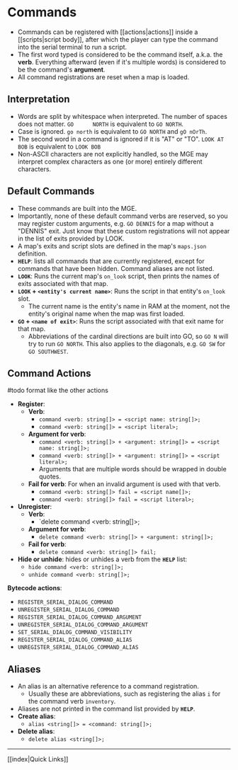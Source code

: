 # Commands

- Commands can be registered with [[actions|actions]] inside a [[scripts|script body]], after which the player can type the command into the serial terminal to run a script.
- The first word typed is considered to be the command itself, a.k.a. the **verb**. Everything afterward (even if it's multiple words) is considered to be the command's **argument**.
- All command registrations are reset when a map is loaded.

## Interpretation

- Words are split by whitespace when interpreted. The number of spaces does not matter. `GO      NORTH` is equivalent to `GO NORTH`.
- Case is ignored. `go north` is equivalent to `GO NORTH` and `gO nOrTh`.
- The second word in a command is ignored if it is "AT" or "TO". `LOOK AT BOB` is equivalent to `LOOK BOB`
- Non-ASCII characters are not explicitly handled, so the MGE may interpret complex characters as one (or more) entirely different characters.

## Default Commands

- These commands are built into the MGE.
- Importantly, none of these default command verbs are reserved, so you may register custom arguments, e.g. `GO DENNIS` for a map without a "DENNIS" exit. Just know that these custom registrations will not appear in the list of exits provided by LOOK.
- A map's exits and script slots are defined in the map's `maps.json` definition.
- **`HELP`**: lists all commands that are currently registered, except for commands that have been hidden. Command aliases are not listed.
- **`LOOK`**: Runs the current map's `on_look` script, then prints the names of exits associated with that map.
- **`LOOK` + `<entity's current name>`**: Runs the script in that entity's `on_look` slot.
	- The current name is the entity's name in RAM at the moment, not the entity's original name when the map was first loaded.
- **`GO` + `<name of exit>`**: Runs the script associated with that exit name for that map.
	- Abbreviations of the cardinal directions are built into GO, so `GO N` will try to run `GO NORTH`. This also applies to the diagonals, e.g. `GO SW` for `GO SOUTHWEST`.

## Command Actions

#todo format like the other actions

- **Register**:
	- **Verb**:
		-  `command <verb: string[]> = <script name: string[]>;`
		-  `command <verb: string[]> = <script literal>;`
	- **Argument for verb**:
		-  `command <verb: string[]> + <argument: string[]> = <script name: string[]>;`
		-  `command <verb: string[]> + <argument: string[]> = <script literal>;`
		- Arguments that are multiple words should be wrapped in double quotes.
	- **Fail for verb**: For when an invalid argument is used with that verb.
		-  `command <verb: string[]> fail = <script name[]>;`
		-  `command <verb: string[]> fail = <script literal>;`
- **Unregister**:
	- **Verb**:
		-  `delete command <verb: string[]>;
	- **Argument for verb**:
		-  `delete command <verb: string[]> + <argument: string[]>;`
	- **Fail for verb**:
		-  `delete command <verb: string[]> fail;`
- **Hide or unhide**: hides or unhides a verb from the **`HELP`** list:
	- `hide command <verb: string[]>;`
	- `unhide command <verb: string[]>;`

**Bytecode actions**:

- `REGISTER_SERIAL_DIALOG_COMMAND`
- `UNREGISTER_SERIAL_DIALOG_COMMAND`
- `REGISTER_SERIAL_DIALOG_COMMAND_ARGUMENT`
- `UNREGISTER_SERIAL_DIALOG_COMMAND_ARGUMENT`
- `SET_SERIAL_DIALOG_COMMAND_VISIBILITY`
- `REGISTER_SERIAL_DIALOG_COMMAND_ALIAS`
- `UNREGISTER_SERIAL_DIALOG_COMMAND_ALIAS`

## Aliases

- An alias is an alternative reference to a command registration.
	- Usually these are abbreviations, such as registering the alias `i` for the command verb `inventory`.
- Aliases are not printed in the command list provided by **`HELP`**.
- **Create alias**:
	- `alias <string[]> = <command: string[]>;`
- **Delete alias**:
	- `delete alias <string[]>;`

---

[[index|Quick Links]]
